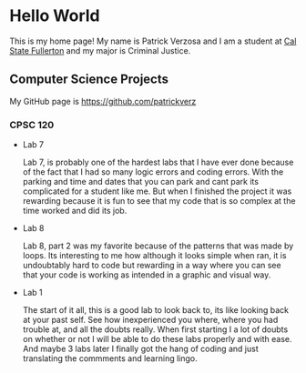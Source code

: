 # Hello World

This is my home page! My name is Patrick Verzosa and I am a student at [Cal State Fullerton](http://www.fullerton.edu/) and my major is Criminal Justice.

## Computer Science Projects

My GitHub page is https://github.com/patrickverz

### CPSC 120

* Lab 7

    Lab 7, is probably one of the hardest labs that I have ever done because
    of the fact that I had so many logic errors and coding errors. With the 
    parking and time and dates that you can park and cant park its 
    complicated for a student like me. But when I finished the project it 
    was rewarding because it is fun to see that my code that is so complex 
    at the time worked and did its job.

* Lab 8

    Lab 8, part 2 was my favorite because of the patterns that was made by 
    loops. Its interesting to me how although it looks simple when ran, it
    is undoubtably hard to code but rewarding in a way where you can see 
    that your code is working as intended in a graphic and visual way.
    
* Lab 1 

    The start of it all, this is a good lab to look back to, its like 
    looking back at your past self. See how inexperienced you where, where
    you had trouble at, and all the doubts really. When first starting I 
    a lot of doubts on whether or not I will be able to do these labs 
    properly and with ease. And maybe 3 labs later I finally got the hang
    of coding and just translating the commments and learning lingo.
